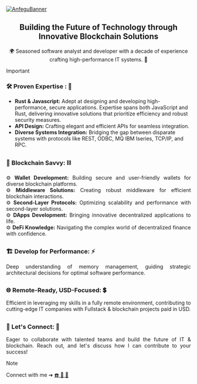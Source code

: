 [![AnfeguBanner](https://github.com/anfegu/anfegu/assets/7240030/50a24cb8-6368-4838-9256-b0cc9ad5089e)](https://linktr.ee/anfegu)

<div align="center"> 
 
## <center> Building the Future of Technology through Innovative Blockchain Solutions
🌍 Seasoned software analyst and developer with a decade of experience crafting high-performance IT systems. 🎯

</div>

> [!IMPORTANT]
>  ### 🛠️ Proven Expertise : 🔧 
>  - **Rust & Javascript:** Adept at designing and developing high-performance, secure applications. Expertise spans both JavaScript and Rust, delivering innovative solutions that prioritize efficiency and robust security measures.
>  - **API Design:** Crafting elegant and efficient APIs for seamless integration.
>  - **Diverse Systems Integration:** Bridging the gap between disparate systems with protocols like REST, ODBC, MQ IBM Iseries, TCP/IP, and RPC.
##
<div align="justify">
  
### 🔗 Blockchain Savvy: ⛓️ 

⚙️ **Wallet Development:** Building secure and user-friendly wallets for diverse blockchain platforms. <br>
⚙️ **Middleware Solutions:** Creating robust middleware for efficient blockchain interactions. <br>
⚙️ **Second-Layer Protocols:** Optimizing scalability and performance with second-layer solutions. <br>
⚙️ **DApps Development:** Bringing innovative decentralized applications to life. <br>
⚙️ **DeFi Knowledge:** Navigating the complex world of decentralized finance with confidence.

##
### 🏗️ Develop for Performance: ⚡

Deep understanding of memory management, guiding strategic architectural decisions for optimal software performance.

##
### 🌐 Remote-Ready, USD-Focused: 💲

Efficient in leveraging my skills in a fully remote environment, contributing to cutting-edge IT companies with Fullstack & blockchain projects paid in USD.

##
### 🤝 Let's Connect: 🔄

Eager to collaborate with talented teams and build the future of IT & blockchain. Reach out, and let's discuss how I can contribute to your success!

</div>

> [!NOTE]
> Connect with me ➔ [☎️ 📧 📲](https://linktr.ee/anfegu)

##
